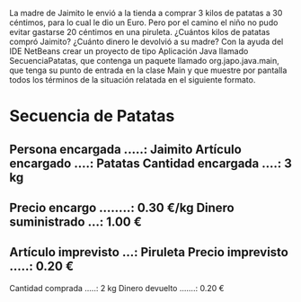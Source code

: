 La madre de Jaimito le envió a la tienda a comprar 3 kilos de patatas a 30
céntimos, para lo cual le dio un Euro. Pero por el camino el niño no pudo evitar
gastarse 20 céntimos en una piruleta. ¿Cuántos kilos de patatas compró
Jaimito? ¿Cuánto dinero le devolvió a su madre? Con la ayuda del IDE NetBeans
crear un proyecto de tipo Aplicación Java llamado SecuenciaPatatas, que
contenga un paquete llamado org.japo.java.main, que tenga su punto de
entrada en la clase Main y que muestre por pantalla todos los términos de la
situación relatada en el siguiente formato.


Secuencia de Patatas
====================
Persona encargada .....: Jaimito
Artículo encargado ....: Patatas
Cantidad encargada ....: 3 kg
---
Precio encargo ........: 0.30 €/kg
Dinero suministrado ...: 1.00 €
---
Artículo imprevisto ...: Piruleta
Precio imprevisto .....: 0.20 €
---
Cantidad comprada .....: 2 kg
Dinero devuelto .......: 0.20 €
